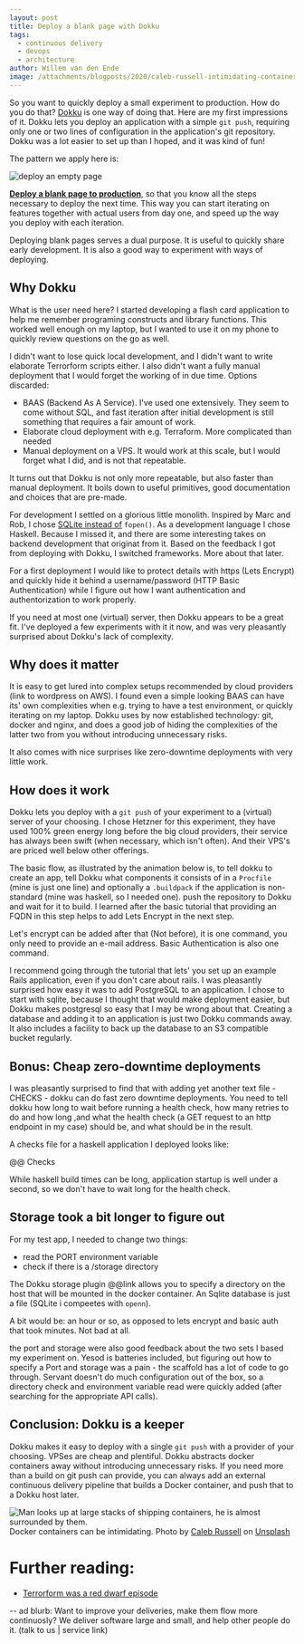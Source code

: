 ```yaml
---
layout: post
title: Deploy a blank page with Dokku
tags:
  - continuous delivery
  - devops
  - architecture
author: Willem van den Ende
image: /attachments/blogposts/2020/caleb-russell-intimidating-containers.jpg
---
```


So you want to quickly deploy a small experiment to production. How do you do
that? [Dokku](http://dokku.viewdocs.io/dokku/) is one way of doing that. Here
are my first impressions of it. Dokku lets you deploy an application with a simple `git push`, requiring only one or two lines of configuration in the application's git repository. Dokku was a lot easier to set up than I hoped, and it was kind of fun!

The pattern we apply here is:

<div class="shout-out">
  <div>
    <img src="/attachments/blogposts/2020/deploy-empty-page.png" alt="deploy an empty page">
  </div>
  <div>
    <p><strong><a href="/2020/09/03/deploy-a-blank-page.html">Deploy a blank page to production</a></strong>, so that you know all the steps
necessary to deploy the next time. This way you can start iterating on
features together with actual users from day one, and speed up the way you
deploy with each iteration.
    </p>
  </div>
</div>

Deploying blank pages serves a dual purpose. It is useful to quickly share early development. It is also a good way to experiment with ways of deploying.

## Why Dokku
What is the user need here? I started developing a flash card application to help me remember programing constructs and library functions. This worked well enough on my laptop, but I wanted to use it on my phone to quickly review questions on the go as well.

I didn't want to lose quick local development, and I didn't want to write elaborate Terrorform scripts either. I also didn't want a fully manual deployment that I would forget the working of in due time. Options discarded:

* BAAS (Backend As A Service). I've used one extensively. They seem to come without SQL, and fast iteration after initial development is still something that requires a fair amount of work.
* Elaborate cloud deployment with e.g. Terraform. More complicated than needed
* Manual deployment on a VPS. It would work at this scale, but I would forget what I did, and is not that repeatable.

It turns out that Dokku is not only more repeatable, but also faster than manual
deployment. It boils down to useful primitives, good documentation and choices that are pre-made.

For development I settled on a glorious little monolith. Inspired by
Marc and Rob, I chose [SQLite instead of](https://www.sqlite.org/whentouse.html)
`fopen()`. As a development language I chose Haskell. Because I missed it, and there are some interesting takes on backend development that originat from it. Based on the feedback I got from deploying with Dokku, I switched frameworks. More about that later.

For a first deployment I would like to protect details with https (Lets Encrypt)
and quickly hide it behind a username/password (HTTP Basic Authentication)
while I figure out how I want authentication and authentorization to work properly.

If you need at most one (virtual) server, then Dokku appears to be a great fit.
I've deployed a few experiments with it it now, and was very pleasantly surprised about
Dokku's lack of complexity.

## Why does it matter

It is easy to get lured into complex setups recommended by cloud providers (link
to wordpress on AWS). I found even a simple looking BAAS can have its' own
complexities when e.g. trying to have a test environment, or quickly iterating
on my laptop. Dokku uses by now established technology: git, docker and nginx,
and does a good job of hiding the complexities of the latter two from you
without introducing unnecessary risks.

It also comes with nice surprises like zero-downtime deployments with very little work.

## How does it work
Dokku lets you deploy with a `git push` of your experiment to a (virtual) server
of your choosing. I chose Hetzner for this experiment, they have used 100% green
energy long before the big cloud providers, their service has always been swift
(when necessary, which isn't often). And their VPS's are priced well below other offerings.

The basic flow, as illustrated by the animation below is, to tell dokku to
create an app, tell Dokku what components it consists of in a `Procfile` (mine is
just one line) and optionally a `.buildpack` if the application is non-standard
(mine was haskell, so I needed one). push the repository to Dokku and wait for
it to build. I learned after the basic tutorial that providing an FQDN in this
step helps to add Lets Encrypt in the next step.

Let's encrypt can be added after that (Not before), it is one command, you only
need to provide an e-mail address. Basic Authentication is also one command.

I recommend going through the tutorial that lets' you set up an example Rails
application, even if you don't care about rails. I was pleasantly surprised how
easy it was to add PostgreSQL to an application. I chose to start
with sqlite, because I thought that would make deployment easier, but Dokku
makes postgresql so easy that I may be wrong about that. Creating a database and adding it to an application is just two Dokku commands away. It also includes a facility to
back up the database to an S3 compatible bucket regularly.

## Bonus: Cheap zero-downtime deployments

I was pleasantly surprised to find that with adding yet another text file -
CHECKS - dokku can do fast zero downtime deployments. You need to tell dokku how
long to wait before running a health check, how many retries to do and how long
,and what the health check (a GET request to an http endpoint in my case) should
be, and what should be in the result.

A checks file for a haskell application I deployed looks like:

@@ Checks

While haskell build times can be long, application startup is well under a
second, so we don't have to wait long for the health check.

## Storage took a bit longer to figure out

For my test app, I needed to change two things:

- read the PORT environment variable
- check if there is a /storage directory

The Dokku storage plugin @@link allows you to specify a directory on the host
that will be mounted in the docker container. An Sqlite database is just a file (SQLite i compeetes with `openn`).

A bit would be: an hour or so, as opposed to lets encrypt and basic auth that took minutes. Not bad at all.

the port and storage were also good feedback about the two sets I based my
experiment on. Yesod is batteries included, but figuring out how to specify a
Port and storage was a pain - the scaffold has a lot of code to go through.
Servant doesn't do much configuration out of the box, so a directory check and
environment variable read were quickly added (after searching for the
appropriate API calls).

## Conclusion: Dokku is a keeper

Dokku makes it easy to deploy with a single `git push` with a provider of your choosing. VPSes are cheap and plentiful. Dokku abstracts docker containers away without introducing unnecessary risks. If you need more than a build on git push can provide, you can always add an external continuous delivery pipeline that builds a Docker container, and push that to a Dokku host later.

![Man looks up at large stacks of shipping containers, he is almost surrounded by them.](/attachments/blogposts/2020/caleb-russell-intimidating-containers.jpg)
Docker containers can be intimidating. <span>Photo by <a href="https://unsplash.com/@calebrussell?utm_source=unsplash&amp;utm_medium=referral&amp;utm_content=creditCopyText">Caleb Russell</a> on <a href="https://unsplash.com/s/photos/shipping-containers?utm_source=unsplash&amp;utm_medium=referral&amp;utm_content=creditCopyText">Unsplash</a></span>

# Further reading:

- [Terrorform was a red dwarf episode](https://en.wikipedia.org/wiki/Terrorform)

-- ad blurb:
Want to improve your deliveries, make them flow more continuosly? We deliver software large and small, and help other people do it. (talk to us | service link)
